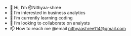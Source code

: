 - 👋 Hi, I’m @Nithyaa-shree
- 👀 I’m interested in business analytics
- 🌱 I’m currently learning coding
- 💞️ I’m looking to collaborate on analysts
- 📫 How to reach me @email nithyaashree114@gmail.com

<!---
Nithyaa-shree/Nithyaa-shree is a ✨ special ✨ repository because its `README.md` (this file) appears on your GitHub profile.
You can click the Preview link to take a look at your changes.
--->

